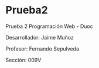 # Prueba2
Prueba 2 Programación Web -  Duoc

Desarrollador: Jaime Muñoz

Profesor: Fernando Sepulveda

Sección: 009V
